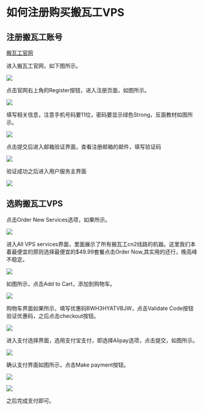 # 如何注册购买搬瓦工VPS


## 注册搬瓦工账号

[搬瓦工官网](https://bandwagonhost.com/aff.php?aff=66138)

进入搬瓦工官网，如下图所示。

![ ](https://fastly.jsdelivr.net/gh/eebond/images/Markdown/20220516222826.png)  

点击官网右上角的Register按钮，进入注册页面，如图所示。

![ ](https://fastly.jsdelivr.net/gh/eebond/images/Markdown/20220516223531.png)  

填写相关信息，注意手机号码要11位，密码要显示绿色Strong，反面教材如图所示。  

![ ](https://fastly.jsdelivr.net/gh/eebond/images/Markdown/20220516223902.png)  

点击提交后进入邮箱验证界面，查看注册邮箱的邮件，填写验证码

![ ](https://fastly.jsdelivr.net/gh/eebond/images/Markdown/20220516224217.png)

验证成功之后进入用户服务主界面

![ ](https://fastly.jsdelivr.net/gh/eebond/images/Markdown/20220516224451.png)

## 选购搬瓦工VPS

点击Order New Services选项，如果所示。  

![ ](https://fastly.jsdelivr.net/gh/eebond/images/Markdown/20220516224813.png)

进入All VPS services界面，里面展示了所有搬瓦工cn2线路的机器。这里我们本着最便宜的原则选择最便宜的$49.99套餐点击Order Now,其实用的还行，晚高峰不稳定。

![ ](https://fastly.jsdelivr.net/gh/eebond/images/Markdown/20220516225233.png)

如图所示，点击Add to Cart，添加到购物车。  

![ ](https://fastly.jsdelivr.net/gh/eebond/images/Markdown/20220516230102.png)

购物车界面如果所示，填写优惠码BWH3HYATVBJW，点击Validate Code按钮验证优惠码，之后点击checkout按钮。

![ ](https://fastly.jsdelivr.net/gh/eebond/images/Markdown/20220516230614.png)  

进入支付选择界面，选用支付宝支付，即选择Alipay选项，点击提交，如图所示。

![ ](https://fastly.jsdelivr.net/gh/eebond/images/Markdown/20220516230710.png)

确认支付界面如图所示，点击Make payment按钮。

![ ](https://fastly.jsdelivr.net/gh/eebond/images/Markdown/20220516230932.png)  

![ ](https://fastly.jsdelivr.net/gh/eebond/images/Markdown/20220516231039.png)  

之后完成支付即可。

